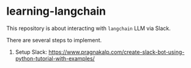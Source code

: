 # learning-langchain

This repository is about interacting with `langchain` LLM via Slack.

There are several steps to implement.

1. Setup Slack: https://www.pragnakalp.com/create-slack-bot-using-python-tutorial-with-examples/
